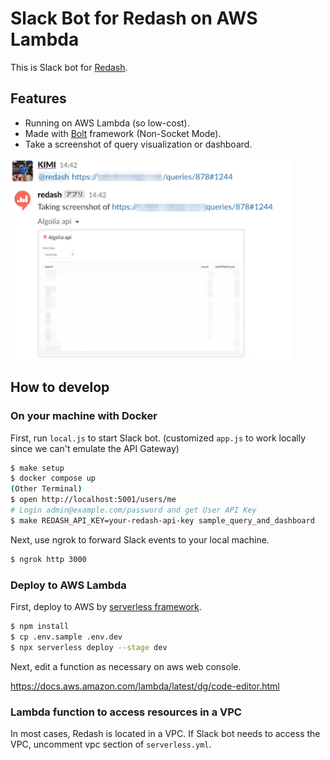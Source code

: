 # Slack Bot for Redash on AWS Lambda

This is Slack bot for [Redash](https://redash.io/).


## Features

* Running on AWS Lambda (so low-cost).
* Made with [Bolt](https://slack.dev/bolt-js/concepts) framework (Non-Socket Mode).
* Take a screenshot of query visualization or dashboard.

<img src="https://github.com/rentio/redashbot-serverless/blob/images/readme.png" width="450">

## How to develop

### On your machine with Docker

First, run `local.js` to start Slack bot.
(customized `app.js` to work locally since we can't emulate the API Gateway)

```sh
$ make setup
$ docker compose up
(Other Terminal)
$ open http://localhost:5001/users/me
# Login admin@example.com/password and get User API Key
$ make REDASH_API_KEY=your-redash-api-key sample_query_and_dashboard
```

Next, use ngrok to forward Slack events to your local machine.

```sh
$ ngrok http 3000
```

### Deploy to AWS Lambda

First, deploy to AWS by [serverless framework](https://www.serverless.com/).

```sh
$ npm install
$ cp .env.sample .env.dev
$ npx serverless deploy --stage dev
```

Next, edit a function as necessary on aws web console.

https://docs.aws.amazon.com/lambda/latest/dg/code-editor.html


### Lambda function to access resources in a VPC

In most cases, Redash is located in a VPC.
If Slack bot needs to access the VPC, uncomment vpc section of `serverless.yml`.
